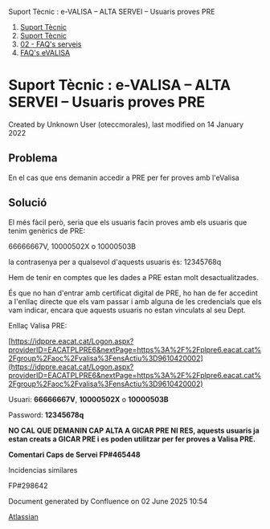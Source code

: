 Suport Tècnic : e-VALISA – ALTA SERVEI – Usuaris proves PRE  

1.  [Suport Tècnic](index.md)
2.  [Suport Tècnic](13893782.md)
3.  [02 - FAQ's serveis](26313393.md)
4.  [FAQ's eVALISA](28705569.md)

Suport Tècnic : e-VALISA – ALTA SERVEI – Usuaris proves PRE
===========================================================

Created by Unknown User (oteccmorales), last modified on 14 January 2022

Problema
--------

En el cas que ens demanin accedir a PRE per fer proves amb l'eValisa

Solució
-------

  

El més fàcil però, seria que els usuaris facin proves amb els usuaris que tenim genèrics de PRE:

66666667V, 10000502X o 10000503B

la contrasenya per a qualsevol d'aquests usuaris és: 12345768q

Hem de tenir en comptes que les dades a PRE estan molt desactualitzades.

És que no han d'entrar amb certificat digital de PRE, ho han de fer accedint a l'enllaç directe que els vam passar i amb alguna de les credencials que els vam indicar, encara que aquests usuaris no estan vinculats al seu Dept.

  

Enllaç Valisa PRE: 

[https://idppre.eacat.cat/Logon.aspx?providerID=EACATPLPRE6&nextPage=https%3A%2F%2Fplpre6.eacat.cat%2Fgroup%2Faoc%2Fvalisa%3FensActiu%3D9610420002](https://idppre.eacat.cat/Logon.aspx?providerID=EACATPLPRE6&nextPage=https%3A%2F%2Fplpre6.eacat.cat%2Fgroup%2Faoc%2Fvalisa%3FensActiu%3D9610420002)

  

Usuari: **66666667V**, **10000502X** o **10000503B**

Password: **12345678q**

  

**NO CAL QUE DEMANIN CAP ALTA A GICAR PRE NI RES, aquests usuaris ja estan creats a GICAR PRE i es poden utilitzar per fer proves a Valisa PRE.**

**Comentari Caps de Servei FP#465448** 

Incidencias similares

FP#298642

  

Document generated by Confluence on 02 June 2025 10:54

[Atlassian](http://www.atlassian.com/)